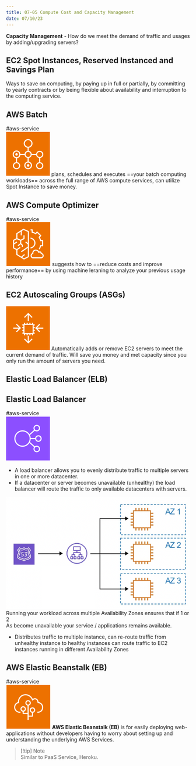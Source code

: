 ```yaml
---
title: 07-05 Compute Cost and Capacity Management
date: 07/10/23
---
```


**Capacity Management** - How do we meet the demand of traffic and usages by adding/upgrading servers?

## EC2 Spot Instances, Reserved Instanced and Savings Plan

Ways to save on computing, by paying up in full or partially, by committing to yearly contracts or by being flexible about availability and interruption to the computing service.

## AWS Batch

\#aws-service   
![35](../../images/icons/Batch_Logo.png) plans, schedules and executes ==your batch computing workloads== across the full range of AWS compute services, can utilize Spot Instance to save money. 

## AWS Compute Optimizer

\#aws-service   
![35](../../images/icons/Compute_Optimizer.png) suggests how to ==reduce costs and improve performance== by using machine leraning to analyze your previous usage history

## EC2 Autoscaling Groups (ASGs)

![35](../../images/icons/EC2_ASG_Icon.png) Automatically adds or remove EC2 servers to meet the current demand of traffic. Will save you money and met capacity since you only run the amount of servers you need.

## Elastic Load Balancer (ELB)

## Elastic Load Balancer

\#aws-service   
![images/icons/Elastic_Load_Balancing_Icon.png](../../images/icons/Elastic_Load_Balancing_Icon.png)

* A load balancer allows you to evenly distribute traffic to multiple servers in one or more datacenter. 
* If a datacenter or server becomes unavailable (unhealthy) the load balancer will route the traffic to only available datacenters with servers.

![450](../../images/3%20Global%20Infrastructure/4%20Cloud%20Architecture/High_Availability_Diagram.png)  
Running your workload across multiple Availability Zones ensures that if 1 or 2  
As become unavailable your service / applications remains available.

* Distributes traffic to multiple instance, can re-route traffic from unhealthy instance to healthy instances can route traffic to EC2 instances running in different Availability Zones

## AWS Elastic Beanstalk (EB)

\#aws-service   
![35](../../images/icons/Elastic_Beanstalk_Icon.png)  **AWS Elastic Beanstalk (EB)** is for easily deploying web-applications without developers having to worry about setting up and understanding the underlying AWS Services. 

 > 
 > \[!tip\] Note  
 > Similar to PaaS Service, Heroku.
